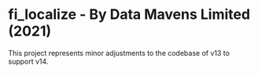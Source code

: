 # fi_localize - By Data Mavens Limited (2021)

This project represents minor adjustments to the codebase of v13 to support v14.
